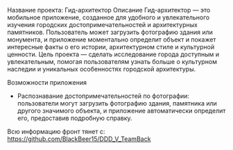 Название проекта: Гид-архитектор
Описание
Гид-архитектор — это мобильное приложение, созданное для удобного и увлекательного изучения городских достопримечательностей и архитектурных памятников. Пользователь может загрузить фотографию здания или монумента, и приложение моментально определит объект и покажет интересные факты о его истории, архитектурном стиле и культурной ценности. Цель проекта — сделать исследование города доступным и увлекательным, помогая пользователям узнать больше о культурном наследии и уникальных особенностях городской архитектуры.

Возможности приложения
- Распознавание достопримечательностей по фотографии: пользователи могут загрузить фотографию здания, памятника или другого значимого объекта, и приложение автоматически определит его, предоставив подробную справку.

Всю информацию фронт тянет с: https://github.com/BlackBeer15/DDD_V_TeamBack
